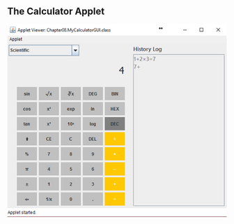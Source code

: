 ## The Calculator Applet
![alt tag](https://github.com/Zhitaow/Java-and-the-Web/blob/master/src/Chapter08/Screen%20Shot.jpg)
